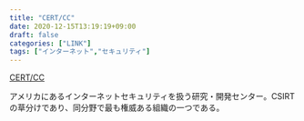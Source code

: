 ```yaml
---
title: "CERT/CC"
date: 2020-12-15T13:19:19+09:00
draft: false
categories: ["LINK"]
tags: ["インターネット","セキュリティ"]
---
```

[CERT/CC](http://www.cert.org)

アメリカにあるインターネットセキュリティを扱う研究・開発センター。CSIRTの草分けであり、同分野で最も権威ある組織の一つである。

<!--more-->

